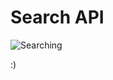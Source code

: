 # Search API

![Searching](https://raw.githubusercontent.com/VivaReal/search-api/master/src/main/resources/house-search.jpg "House Searching")

:)
